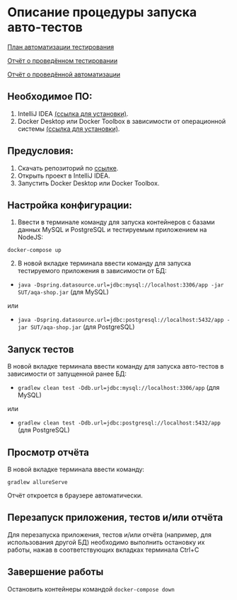 #  Описание процедуры запуска авто-тестов

[План автоматизации тестирования](https://github.com/VeraVar/DiplomaQA/blob/master/Documentation/Plan.md)

[Отчёт о проведённом тестировании](https://github.com/VeraVar/DiplomaQA/blob/master/Documentation/Report.md)

[Отчёт о проведённой автоматизации](https://github.com/VeraVar/DiplomaQA/blob/master/Documentation/Summary.md)

## Необходимое ПО:
1.	IntelliJ IDEA [(ссылка для установки)](https://www.jetbrains.com/idea/download/#section=windows).
1.	Docker Desktop или Docker Toolbox в зависимости от операционной системы [(ссылка для установки)](https://www.docker.com/get-started).

## Предусловия:
1. Скачать репозиторий по [ссылке](https://github.com/VeraVar/DiplomaQA.git).
1. Открыть проект в IntelliJ IDEA.
1. Запустить Docker Desktop или Docker Toolbox.

## Настройка конфигурации:
1. Ввести в терминале команду для запуска контейнеров с базами данных MySQL и PostgreSQL и тестируемым приложением на NodeJS:
```
docker-compose up
```
2. В новой вкладке терминала ввести команду для запуска тестируемого приложения в зависимости от БД:
- `java -Dspring.datasource.url=jdbc:mysql://localhost:3306/app -jar SUT/aqa-shop.jar` (для MySQL)
  
или
- `java -Dspring.datasource.url=jdbc:postgresql://localhost:5432/app -jar SUT/aqa-shop.jar` (для PostgreSQL)

## Запуск тестов
В новой вкладке терминала ввести команду для запуска авто-тестов в зависимости от запущенной ранее БД:
- `gradlew clean test -Ddb.url=jdbc:mysql://localhost:3306/app` (для MySQL)
  
или
- `gradlew clean test -Ddb.url=jdbc:postgresql://localhost:5432/app` (для PostgreSQL)

## Просмотр отчёта
В новой вкладке терминала ввести команду:
```
gradlew allureServe
```
Отчёт откроется в браузере автоматически.

## Перезапуск приложения, тестов и/или отчёта
Для перезапуска приложения, тестов и/или отчёта (например, для использования другой БД) необходимо выполнить остановку их работы, нажав в соответствующих вкладках терминала Ctrl+С

## Завершение работы
Остановить контейнеры командой `docker-compose down`
